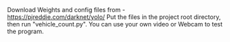Download Weights and config files from - https://pjreddie.com/darknet/yolo/
Put the files in the project root directory, then run "vehicle_count.py". 
You can use your own video or Webcam to test the program.
